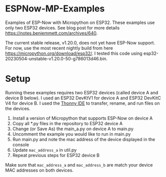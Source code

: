 # ESPNow-MP-Examples
Examples of ESP-Now with Micropython on ESP32. These examples use only two ESP32 devices. See blog post for more details https://notes.benjemmett.com/archives/640.

The current stable release, v1.20.0, does not yet have ESP-Now support. For now, use the most recent nightly build from here https://micropython.org/download/esp32/. I tested this code using esp32-20230504-unstable-v1.20.0-50-g786013d46.bin.

# Setup
Running these examples requires two ESP32 devices (called device A and device B below). I used an ESP32 DevKtV1 for device A and ESP32 DevKitC V4 for device B. I used the [Thonny IDE](https://thonny.org/) to transfer, rename, and run files on the devices.

1. Install a version of Micropython that supports ESP-Now on device A
1. Copy all *.py files in the repository to ESP32 device A
1. Change (or Save As) the main_a.py on device A to main.py
1. Uncomment the example you would like to run in main.py
2. Run main.py and note the mac address of the device displayed in the console
3. Update `mac_address_a` in util.py 
4. Repeat previous steps for ESP32 device B

Make sure that `mac_address_a` and `mac_address_b` are match your device MAC addresses on both devices.
